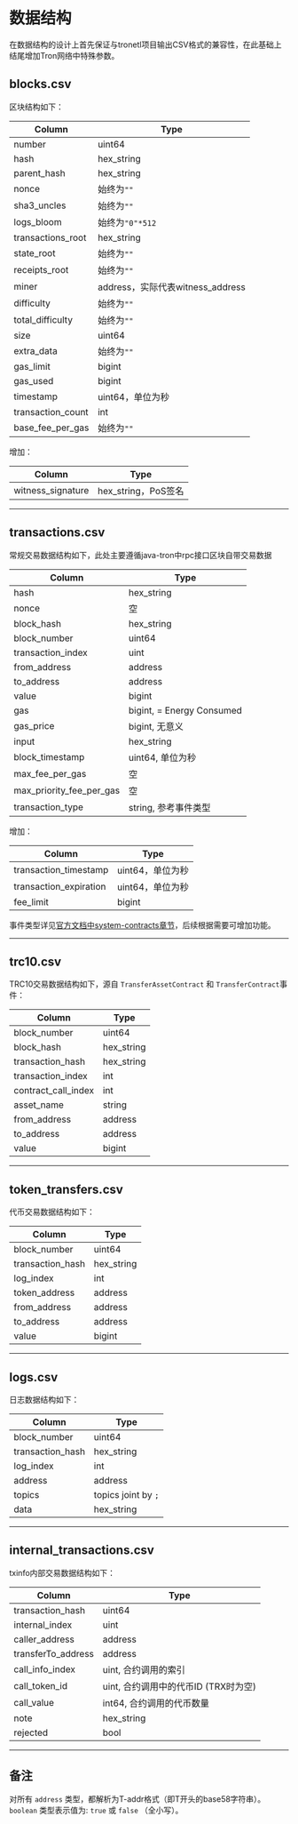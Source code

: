 
# 数据结构

在数据结构的设计上首先保证与tronetl项目输出CSV格式的兼容性，在此基础上结尾增加Tron网络中特殊参数。

## blocks.csv

区块结构如下：

| Column            | Type                             |
| ----------------- | -------------------------------- |
| number            | uint64                           |
| hash              | hex_string                       |
| parent_hash       | hex_string                       |
| nonce             | 始终为`""`                       |
| sha3_uncles       | 始终为`""`                       |
| logs_bloom        | 始终为`"0"*512`                  |
| transactions_root | hex_string                       |
| state_root        | 始终为`""`                       |
| receipts_root     | 始终为`""`                       |
| miner             | address，实际代表witness_address |
| difficulty        | 始终为`""`                       |
| total_difficulty  | 始终为`""`                       |
| size              | uint64                           |
| extra_data        | 始终为`""`                       |
| gas_limit         | bigint                           |
| gas_used          | bigint                           |
| timestamp         | uint64，单位为秒                 |
| transaction_count | int                              |
| base_fee_per_gas  | 始终为`""`                       |

增加：

| Column            | Type                |
| ----------------- | ------------------- |
| witness_signature | hex_string，PoS签名 |

---

## transactions.csv

常规交易数据结构如下，此处主要遵循java-tron中rpc接口区块自带交易数据

| Column                   | Type                      |
| ------------------------ | ------------------------- |
| hash                     | hex_string                |
| nonce                    | 空                        |
| block_hash               | hex_string                |
| block_number             | uint64                    |
| transaction_index        | uint                      |
| from_address             | address                   |
| to_address               | address                   |
| value                    | bigint                    |
| gas                      | bigint, = Energy Consumed |
| gas_price                | bigint, 无意义            |
| input                    | hex_string                |
| block_timestamp          | uint64, 单位为秒          |
| max_fee_per_gas          | 空                        |
| max_priority_fee_per_gas | 空                        |
| transaction_type         | string, 参考事件类型      |

增加：

| Column                 | Type             |
| ---------------------- | ---------------- |
| transaction_timestamp  | uint64，单位为秒 |
| transaction_expiration | uint64，单位为秒 |
| fee_limit              | bigint           |


事件类型详见[官方文档中system-contracts章节](https://tronprotocol.github.io/documentation-en/mechanism-algorithm/system-contracts/)，后续根据需要可增加功能。

---

## trc10.csv

TRC10交易数据结构如下，源自 `TransferAssetContract` 和 `TransferContract`事件：

| Column              | Type       |
| ------------------- | ---------- |
| block_number        | uint64     |
| block_hash          | hex_string |
| transaction_hash    | hex_string |
| transaction_index   | int        |
| contract_call_index | int        |
| asset_name          | string     |
| from_address        | address    |
| to_address          | address    |
| value               | bigint     |


---


## token_transfers.csv

代币交易数据结构如下：

| Column           | Type       |
| ---------------- | ---------- |
| block_number     | uint64     |
| transaction_hash | hex_string |
| log_index        | int        |
| token_address    | address    |
| from_address     | address    |
| to_address       | address    |
| value            | bigint     |

---

## logs.csv

日志数据结构如下：

| Column           | Type                |
| ---------------- | ------------------- |
| block_number     | uint64              |
| transaction_hash | hex_string          |
| log_index        | int                 |
| address          | address             |
| topics           | topics joint by `;` |
| data             | hex_string          |

---

## internal_transactions.csv

txinfo内部交易数据结构如下：

| Column             | Type                                 |
| ------------------ | ------------------------------------ |
| transaction_hash   | uint64                               |
| internal_index     | uint                                 |
| caller_address     | address                              |
| transferTo_address | address                              |
| call_info_index    | uint, 合约调用的索引                 |
| call_token_id      | uint, 合约调用中的代币ID (TRX时为空) |
| call_value         | int64, 合约调用的代币数量            |
| note               | hex_string                           |
| rejected           | bool                                 |

---

## 备注

对所有 `address` 类型，都解析为T-addr格式（即T开头的base58字符串）。
`boolean` 类型表示值为: `true` 或 `false` （全小写）。
